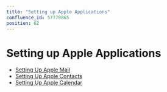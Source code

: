 ```yaml
---
title: "Setting up Apple Applications"
confluence_id: 57770865
position: 62
---
```

# Setting up Apple Applications


- [Setting Up Apple Mail](/old/Guide_de_l_utilisateur/Configuration_des_clients_lourds/Configuration_des_applications_Apple/Configuration_d_Apple_Mail/)
- [Setting Up Apple Contacts](/old/Guide_de_l_utilisateur/Configuration_des_clients_lourds/Configuration_des_applications_Apple/Configuration_de_Contacts/)
- [Setting Up Apple Calendar](/old/Guide_de_l_utilisateur/Configuration_des_clients_lourds/Configuration_des_applications_Apple/Configuration_de_Calendar/)


